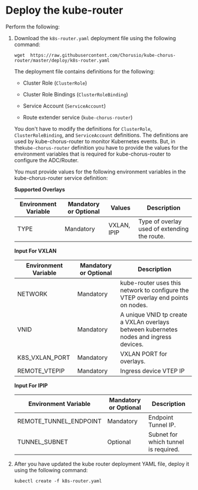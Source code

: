 # Deploy the kube-router

Perform the following:

1.  Download the `k8s-router.yaml` deployment file using the following command:

        wget  https://raw.githubusercontent.com/Chorusio/kube-chorus-router/master/deploy/k8s-router.yaml

    The deployment file contains definitions for the following:

    -  Cluster Role (`ClusterRole`)

    -  Cluster Role Bindings (`ClusterRoleBinding`)

    -  Service Account (`ServiceAccount`)

    -  Route extender service (`kube-chorus-router`)

    You don't have to modify the definitions for `ClusterRole`, `ClusterRoleBinding`, and `ServiceAccount` definitions. The definitions are used by kube-chorus-router to monitor Kubernetes events. But, in the`kube-chorus-router` definition you have to provide the values for the environment variables that is required for kube-chorus-router to configure the ADC/Router.

    You must provide values for the following environment variables in the kube-chorus-router service definition:

    **Supported Overlays**

    | Environment Variable | Mandatory or Optional | Values  |Description |
    | -------------------- | --------------------- |---------|----------- |
    | TYPE | Mandatory | VXLAN, IPIP | Type of overlay used of extending the route.| 

    **Input For VXLAN**
     
    | Environment Variable | Mandatory or Optional | Description |
    | -------------------- | --------------------- | ----------- |
    | NETWORK              | Mandatory  | kube-router uses this network to configure the VTEP overlay end points on nodes.| 
    | VNID                 | Mandatory  | A unique VNID tp create a VXLAn overlays between kubernetes nodes and ingress devices.|
    | K8S_VXLAN_PORT       | Mandatory  | VXLAN PORT for overlays.|
    | REMOTE_VTEPIP        | Mandatory  | Ingress device VTEP IP|

    **Input For IPIP**
     
    | Environment Variable | Mandatory or Optional | Description |
    | -------------------- | --------------------- | ----------- |
    | REMOTE_TUNNEL_ENDPOINT | Mandatory | Endpoint Tunnel IP.|
    | TUNNEL_SUBNET          | Optional  | Subnet for which tunnel is required. |

 
1.  After you have updated the kube router deployment YAML file, deploy it using the following command:

        kubectl create -f k8s-router.yaml

